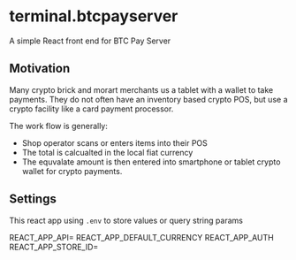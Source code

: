 # terminal.btcpayserver
A simple React front end for BTC Pay Server

## Motivation

Many crypto brick and morart merchants us a tablet with a wallet to take payments.  They do not often have an inventory based crypto POS, but use a crypto facility like a card payment processor.

The work flow is generally:
* Shop operator scans or enters items into their POS
* The total is calcualted in the local fiat currency
* The equvalate amount is then entered into smartphone or tablet crypto wallet for crypto payments.


## Settings

This react app using `.env` to store values or query string params

REACT_APP_API=
REACT_APP_DEFAULT_CURRENCY
REACT_APP_AUTH
REACT_APP_STORE_ID=
